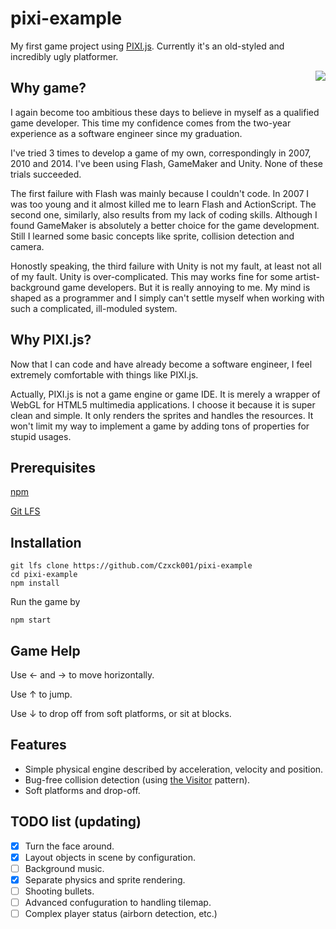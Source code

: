 # pixi-example

My first game project using [PIXI.js](http://www.pixijs.com/). Currently it's an old-styled and incredibly ugly platformer.

 <img align="right" src="imgs/demo-scene.png">

## Why game?

I again become too ambitious these days to believe in myself as a qualified game developer. This time my confidence comes from the two-year experience as a software engineer since my graduation.

I've tried 3 times to develop a game of my own, correspondingly in 2007, 2010 and 2014. I've been using Flash, GameMaker and Unity. None of these trials succeeded.

The first failure with Flash was mainly because I couldn't code. In 2007 I was too young and it almost killed me to learn Flash and ActionScript. The second one, similarly, also results from my lack of coding skills. Although I found GameMaker is absolutely a better choice for the game development. Still I learned some basic concepts like sprite, collision detection and camera.

Honostly speaking, the third failure with Unity is not my fault, at least not all of my fault. Unity is over-complicated. This may works fine for some artist-background game developers. But it is really annoying to me. My mind is shaped as a programmer and I simply can't settle myself when working with such a complicated, ill-moduled system.

## Why PIXI.js?

Now that I can code and have already become a software engineer, I feel extremely comfortable with things like PIXI.js.

Actually, PIXI.js is not a game engine or game IDE. It is merely a wrapper of WebGL for HTML5 multimedia applications. I choose it because it is super clean and simple. It only renders the sprites and handles the resources. It won't limit my way to implement a game by adding tons of properties for stupid usages.

## Prerequisites

[npm](https://www.npmjs.com/)

[Git LFS](https://git-lfs.github.com/)

## Installation

```
git lfs clone https://github.com/Czxck001/pixi-example
cd pixi-example
npm install
```

Run the game by

```
npm start
```

## Game Help

Use ← and → to move horizontally.

Use ↑ to jump.

Use ↓ to drop off from soft platforms, or sit at blocks.

## Features

- Simple physical engine described by acceleration, velocity and position.
- Bug-free collision detection (using [the Visitor](https://refactoring.guru/design-patterns/visitor) pattern).
- Soft platforms and drop-off.

## TODO list (updating)

- [x] Turn the face around.
- [x] Layout objects in scene by configuration.
- [ ] Background music.
- [x] Separate physics and sprite rendering.
- [ ] Shooting bullets.
- [ ] Advanced confuguration to handling tilemap.
- [ ] Complex player status (airborn detection, etc.)
